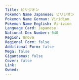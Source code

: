 ```yaml
---
﻿Title: ビリジオン
Pokemon Name Japanese: ビリジオン
Pokemon Name German: Viridium
Pokemon Name English: Virizion
Language Card: Japanese
National Dex Number: 640
Region: Unova
Regional Form: false
Additional Form: false
Mega: false
Gigantamax: false
Cover: false
Link: 
Owned: 
---
```


